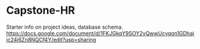 # Capstone-HR
Starter info on project ideas, database schema. https://docs.google.com/document/d/1FKJGkqY9SOY2yQwwUcyqgn1GDhajic24i6Zn8NQCf4Y/edit?usp=sharing
